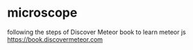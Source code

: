 # microscope
following the steps of Discover Meteor book to learn meteor js
https://book.discovermeteor.com
